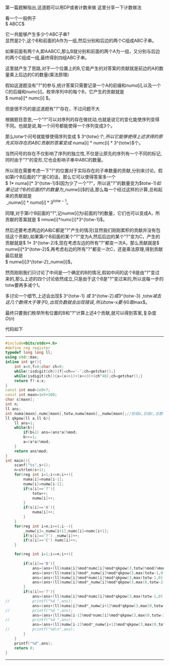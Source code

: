 第一篇题解指出,这道题可以用DP或者计数来做
这里分享一下计数做法

看一个一般例子   
 $ ABCC$

它一共能够产生多少个ABC子串?   
显然是2个,这个B和前面的A作为一组,然后分别和后边的两个C组成ABC子串。

如果前面有两个A,即AABCC,那么B就分别和前面的两个A为一组，又分别与后边的两个C组成一组,最终得到四组ABC子串。

这里就产生了思路,对于一个位置上的B,它能产生的对答案的贡献就是前边的A的数量乘上后边的C的数量(乘法原理)

假如这道题没有"?"的参与,统计答案只需要记录一个A的前缀和$numa[i]$,以及一个C的后缀和$numc[i]$。枚举序列中的每个B，它产生的贡献就是    
$ 
 numa[i]* numc[i]
$。

但是很不巧的是这道题有"?"存在，不过问题不大

根据题目意思,一个"?"可以对序列的存在做扰动,也就是说它的变化能使序列变得不同。也就是说,每一个问号都能使得一个序列变成3个。

那么$totw$个问号就能够使得序列变成 $ 3^{totw}$个,所以它能够使得上述求得的原先实际存在的ABC贡献的答案变成$ numa[i] * numc[i] * 3^{totw}$个。

当然问号的存在不仅影响了序列的独立性,不仅是让原先的序列有一个不同的标记,同时由于"?"的变形,它也会影响子串中ABC的数量。

所以现在需要考虑一下"?"的位置对于实际存在的子串数量的贡献,分别来讨论。假如第i个B后面的"?"是C的话，那么它可以使得答案多一个   
$ 1* numa[i]* 3^{totw-1}$(因为少了一个"?"，所以说"?"的数量变为$totw-1$)   
 如果记这个B的后面的?的数量为$\_numw[i]$的话,那么每一个经过这样的计算,总和起来的贡献就是   
 $\  \_numw[i]*numa[i]*3^{totw-1}$。

同理,对于第i个B前面的"?",记$numw[i]$为i前面的?的数量，它们也可以变成A，所贡献的答案就是 $ nmuw[i]*numc[i]*3^{totw-1}$。

然后还要考虑两边的A和C都是"?"产生的情况(显然我们刚刚累积的贡献并没有包括这个贡献),如果第$i$个B前面的某个"?"变为A,然后后边的某个"?"变为C，产生的贡献就是$ 1* 3^{totw-2}$,现在考虑左边的所有"?"都变一次A，那么贡献就是$ numw[i]*3^{totw-2}$,再考虑右边的所有"?"都变一次C，还是乘法原理,得到贡献最后就是   
$ numw[i]*3^{totw-2}*\_numw[i]$。

然而刚刚我们只讨论了中间是一个确定的B的情况,假如中间的这个B是由"?"变过来的,那么上述的四个讨论依然成立,只是由于这个B是"?"变过来的,所以说每一步的totw要再多减个1。

多讨论一个细节,上述会出现$ 3^{totw-1} $或$ 3^{totw-2}$或$3^{totw-3} $,$totw$减去这几个数得大于等于0,出现负数就会出现错误,所以$totw-x$要与$0$取$max$。

最终只要我们枚举所有位置的B和"?"计算上述4个贡献,就可以得到答案,复杂度$O(n)$

代码如下


------------

```cpp
#include<bits/stdc++.h>
#define reg register
typedef long long ll;
using std::max;
inline int qr(){
	int x=0,f=0;char ch=0;
	while(!isdigit(ch)){f|=ch=='-';ch=getchar();}
	while(isdigit(ch)){x=(x<<1)+(x<<3)+(ch^48);ch=getchar();}
	return f?-x:x;
}
const int mod=1e9+7;
const int maxn=1e5+100;
char s[maxn];
int n;
ll ans;
int numa[maxn],numc[maxn],totw,numw[maxn],_numw[maxn];//前缀a,后缀c,总数？,前后缀？ 
ll qkpow(ll a,ll b){
	ll ans=1;
	while(b){
		if(b&1) ans=(ans*a)%mod;
		b>>=1;
		a=(a*a)%mod;
	}
	return ans%mod;
}
int main(){
	scanf("%s",s+1);
	n=strlen(s+1);
	for(reg int i=1;i<=n;i++){
		numa[i]=numa[i-1];
		numw[i]=numw[i-1];
		if(s[i]=='?'){
			totw++;
			numw[i]++;
		}
		if(s[i]=='A'){
			numa[i]++;
		}
	}
	for(reg int i=n;i>=1;i--){
		_numw[i]=_numw[i+1];numc[i]=numc[i+1];
		if(s[i]=='?') _numw[i]++;
		if(s[i]=='C') numc[i]++;
	}

	for(reg int i=1;i<=n;i++){	
		
		if(s[i]=='B'){
			ans=(ans+(ll)numa[i]%mod*numc[i]%mod*qkpow(3,totw)%mod)%mod;//前A,后C 
			ans=(ans+(ll)numa[i]%mod*_numw[i]%mod*qkpow(3,max(totw-1,0))%mod)%mod;//前A后?
			ans=(ans+(ll)numw[i]%mod*numc[i]%mod*qkpow(3,max(totw-1,0))%mod)%mod;//前?后C
			ans=(ans+(ll)numw[i]%mod*_numw[i]%mod*qkpow(3,max(0,totw-2))%mod)%mod;//前?后? 
		}
		if(s[i]=='?'){
			ans=(ans+(ll)numa[i]%mod*numc[i]%mod*qkpow(3,max(totw-1,0))%mod)%mod;//前A,后C 
//			printf("%d ",ans);
			ans=(ans+(ll)numa[i]%mod*_numw[i+1]%mod*qkpow(3,max(0,totw-2))%mod)%mod;//前A后?
//			printf("%d ",ans);
			ans=(ans+(ll)numw[i-1]%mod*numc[i]%mod*qkpow(3,max(0,totw-2))%mod)%mod;//前?后C	
//			printf("%d ",ans);
			ans=(ans+(ll)numw[i-1]%mod*_numw[i+1]%mod*qkpow(3,max(0,totw-3))%mod)%mod;//前?后? 	
//			printf("%d\n",ans);
		}
	}
	printf("%d",ans);
	return 0;
}
```


------------


